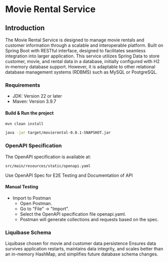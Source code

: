 
# Movie Rental Service 

## Introduction

The Movie Rental Service is designed to manage movie rentals and customer information through a scalable and interoperable platform. Built on Spring Boot with RESTful interface, designed to facilitates seamless integration into larger application. This service utilizes Spring Data to store customer, movie, and rental data in a database, initially configured with H2 in-memory database support. However, it is adaptable to other relational database management systems (RDBMS) such as MySQL or PostgreSQL.

### Requirements

- JDK: Version 22 or later
- Maven: Version 3.9.7

#### Build & Run the project

```bash
mvn clean install

java -jar target/movierental-0.0.1-SNAPSHOT.jar
```
### OpenAPI Specification
The OpenAPI specification is available at:
```
src/main/resources/static/openapi.yaml
```
Use OpenAPI Spec for E2E Testing and Documentation of API

#### Manual Testing
- Import to Postman
  - Open Postman.
  - Go to "File" -> "Import".
  - Select the OpenAPI specification file openapi.yaml.
  - Postman will generate collections and requests based on the spec.

### Liquibase Schema
Liquibase chosen for movie and customer data persistence
Ensures data survives application restarts, maintains data integrity, and scales better than an in-memory HashMap, and simplifies future database schema changes.




